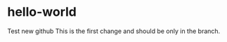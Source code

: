 hello-world
===========

Test new github
This is the first change and should be only in the branch.
